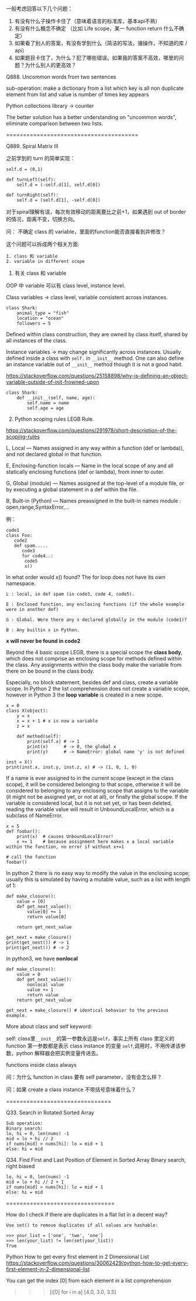 一般考虑回答以下几个问题：
  1. 有没有什么子操作卡住了（意味着语言的标准库，基本api不熟）
  2. 有没有什么概念不确定 （比如 Life scope，某一 function return 什么不确定）
  3. 如果看了别人的答案，有没有学到什么（简洁的写法，骚操作，不知道的库 / api）
  4. 如果题目卡住了，为什么？犯了哪些错误。如果我的答案不高效，哪里的问题？为什么别人的更高效？

Q888. Uncommon words from two sentences

sub-operation: make a dictionary from a list which key is all non duplicate element from list and value is number of times key appears

Python collections library -> counter

The better solution has a better understanding on "uncommon words", eliminate comparison between two lists.

======================================= 

Q889. Spiral Matrix III

之前学到的 turn 的简单实现：
```
self.d = (0,1)

def turnLeft(self):
    self.d = (-self.d[1], self.d[0])

def turnRight(self):
    self.d = (self.d[1], -self.d[0])
```

对于spiral理解有误，每次有效移动的距离要比之前+1，如果遇到 out of border 的情况，距离不变，切换方向。

问： 不确定 class 的 variable，里面的function能否直接看到并修改？

这个问题可以拆成两个相关方面:

	1. class 和 variable
	2. variable in different scope 

1. 有关 class 和 variable

OOP 中 variable 可以有 class level, instance level.

Class variables -> class level, variable consistent across instances.

```
class Shark:
    animal_type = "fish"
    location = "ocean"
    followers = 5
```

Defined within class construction, they are owned by class itself, shared by all instances of the class.

Instance variables -> may change significantly across instances. Usually defined inside a class with `self.` in `__init__` method. One can also define an instance variable out of `__init__` method though it is not a good habit.

https://stackoverflow.com/questions/25158898/why-is-defining-an-object-variable-outside-of-init-frowned-upon

```
class Shark:
    def __init__(self, name, age):
        self.name = name
        self.age = age
```

2. Python scoping rules
LEGB Rule.

https://stackoverflow.com/questions/291978/short-description-of-the-scoping-rules

L, Local — Names assigned in any way within a function (def or lambda)), and not declared global in that function.

E, Enclosing-function locals — Name in the local scope of any and all statically enclosing functions (def or lambda), from inner to outer.

G, Global (module) — Names assigned at the top-level of a module file, or by executing a global statement in a def within the file.

B, Built-in (Python) — Names preassigned in the built-in names module : open,range,SyntaxError,...

例：
```
code1
class Foo:
   code2
   def spam.....
      code3
      for code4..:
       code5
       x()
```
In what order would x() found?
	The for loop does not have its own namespace.

	L : local, in def spam (in code3, code 4, code5).

	E : Enclosed function, any enclosing functions (if the whole example were in another def)

	G : Global. Were there any x declared globally in the module (code1)?

	B : Any builtin x in Python.

**x will never be found in code2**

Beyond the 4 basic scope LEGB, there is a special scope the **class body**, which does not comprise an enclosing scope for methods defined within the class. Any assignments within the class body make the variable from there on be bound in the class body.

Especially, no block statement, besides def and class, create a variable scope. In Python 2 the list comprehension does not create a variable scope, however in Python 3 the **loop variable** is created in a new scope.

```
x = 0
class X(object):
    y = x
    x = x + 1 # x is now a variable 
    z = x

    def method(self):
        print(self.x) # -> 1
        print(x)      # -> 0, the global x
        print(y)      # -> NameError: global name 'y' is not defined

inst = X()
print(inst.x, inst.y, inst.z, x) # -> (1, 0, 1, 0)
```

If a name is ever assigned to in the current scope (except in the class scope), it will be considered belonging to that scope, otherwise it will be considered to belonging to any enclosing scope that assigns to the variable (it might not be assigned yet, or not at all), or finally the global scope. If the variable is considered local, but it is not set yet, or has been deleted, reading the variable value will result in UnboundLocalError, which is a subclass of NameError.

```
x = 5
def foobar():
    print(x)  # causes UnboundLocalError!
    x += 1    # because assignment here makes x a local variable within the function, no error if without x+=1

# call the function
foobar()
```

In python 2 there is no easy way to modify the value in the enclosing scope; usually this is simulated by having a mutable value, such as a list with length of 1:

```
def make_closure():
    value = [0]
    def get_next_value():
        value[0] += 1
        return value[0]

    return get_next_value

get_next = make_closure()
print(get_next()) # -> 1
print(get_next()) # -> 2
```

In python3, we have **nonlocal**

```
def make_closure():
    value = 0
    def get_next_value():
        nonlocal value
        value += 1
        return value
    return get_next_value

get_next = make_closure() # identical behavior to the previous example.

```


More about class and self keyword:

self: class里`__init__`的第一参数永远是`self`，事实上所有 class 里定义的 function 第一参数都是表示 class instance 的变量 `self`,调用时，不用传递该参数，python 解释器会把实例变量传进去。

functions inside class always

问：为什么 function in class 要有 self parameter，没有会怎么样？

问：如果 create a class instance 不带括号意味着什么？



===============================

Q33. Search in Rotated Sorted Array
```
Sub operation:
Binary search:
lo, hi = 0, len(nums) -1
mid = lo + hi // 2
if nums[mid] > nums[hi]: lo = mid + 1
else: hi = mid
```

Q34. Find First and Last Position of Element in Sorted Array
Binary search, right biased
```
lo, hi = 0, len(nums) -1
mid = lo + hi // 2 + 1
if nums[mid] > nums[hi]: lo = mid + 1
else: hi = mid
```

================================

How do I check if there are duplicates in a flat list in a decent way?

    Use set() to remove duplicates if all values are hashable:

    >>> your_list = ['one', 'two', 'one']
    >>> len(your_list) != len(set(your_list))
    True


Python How to get every first element in 2 Dimensional List
https://stackoverflow.com/questions/30062429/python-how-to-get-every-first-element-in-2-dimensional-list

You can get the index [0] from each element in a list comprehension

>>> [i[0] for i in a]
[4.0, 3.0, 3.5]